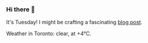 ### Hi there :wave:

It's Tuesday! I might be crafting a fascinating [blog post](https://www.benjaminwuethrich.dev).

Weather in Toronto: clear, at +4°C.
